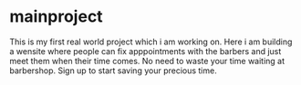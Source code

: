 # mainproject
This is my first real world project which i am working on. Here i am building a wensite where people can fix apppointments with the barbers and just meet them when their time comes. No need to waste your time waiting at barbershop.
Sign up to start saving your precious time.
